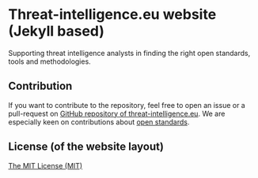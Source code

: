 # Threat-intelligence.eu website (Jekyll based)

Supporting threat intelligence analysts in finding the right open standards, tools and methodologies.

## Contribution

If you want to contribute to the repository, feel free to open an issue or a pull-request on [GitHub repository of threat-intelligence.eu](https://github.com/adulau/threat-intelligence.eu). We are especially keen on contributions about [open standards](https://fsfe.org/activities/os/def.en.html).

## License (of the website layout)

[The MIT License (MIT)](https://github.com/rohanchandra/type-theme/blob/master/LICENSE)
